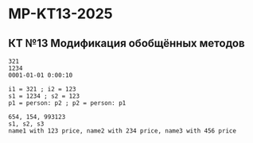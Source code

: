 ﻿# MP-KT13-2025

## КТ №13 Модификация обобщённых методов

```
321
1234
0001-01-01 0:00:10

i1 = 321 ; i2 = 123
s1 = 1234 ; s2 = 123
p1 = person: p2 ; p2 = person: p1

654, 154, 993123
s1, s2, s3
name1 with 123 price, name2 with 234 price, name3 with 456 price
```
